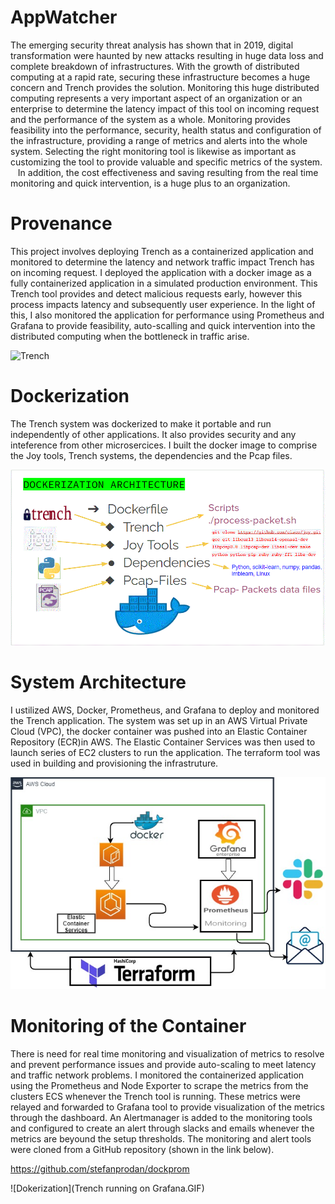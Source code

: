 # AppWatcher
The emerging security threat analysis has shown that in 2019, digital transformation were haunted by new attacks resulting in huge data loss and complete breakdown of infrastructures. 
With the growth of distributed computing at a rapid rate, securing these infrastructure becomes a huge concern and Trench provides the solution.
Monitoring this huge distributed computing represents a very important aspect of an organization or an enterprise to determine the latency impact of this tool on incoming request and the performance of the system as a whole. 
Monitoring provides feasibility into the performance, security, health status and configuration of the infrastructure, providing a range of metrics and alerts into the whole system. Selecting the right monitoring tool is likewise as important as customizing the tool to provide valuable and specific metrics of the system.   
In addition, the cost effectiveness and saving resulting from the real time monitoring and quick intervention, is a huge plus to an organization.


# Provenance
This project involves deploying Trench as a containerized application and monitored to determine the latency and network traffic impact Trench has on incoming request. I deployed the application with a docker image as a fully containerized application in a simulated production environment. This Trench tool provides and detect malicious requests early, however this process impacts latency and subsequently user experience. In the light of this, I also monitored the application for performance using Prometheus and Grafana to provide feasibility, auto-scalling and quick intervention into the distributed computing when the bottleneck in traffic arise.

![Trench](https://github.com/Chukudubem/trench/blob/master/images/trench.png?raw=true)
 
 # Dockerization
 The Trench system was dockerized to make it portable and run independently of other applications. It also provides security and any inteference from other microsercices.
 I built the docker image to comprise the Joy tools, Trench systems, the dependencies and the Pcap files.
 
![Dokerization](Dokerfile_img.GIF)

# System Architecture
I ustilized AWS, Docker, Prometheus, and Grafana to deploy and monitored the Trench application. The system was set up in an AWS Virtual Private Cloud (VPC), the docker container was pushed into an Elastic Container Repository (ECR)in AWS. The Elastic Container Services was then used to launch series of EC2 clusters to run the application. The terraform tool was used in building and provisioning the infrastruture.

![System-Architecture](System-diagram.jpg)

# Monitoring of the Container 
There is need for real time monitoring and visualization of metrics to resolve and prevent performance issues and provide auto-scaling to meet latency and traffic network problems.
I monitored the containerized application using the Prometheus and Node Exporter to scrape the metrics from the clusters ECS whenever the Trench tool is running. These metrics were relayed and forwarded to Grafana tool to provide visualization of the metrics through the dashboard. An Alertmanager is added to the monitoring tools and configured to create an alert through slacks and emails whenever the metrics are beyound the setup thresholds. The monitoring and alert tools were cloned from a GitHub repository (shown in the link below).  


https://github.com/stefanprodan/dockprom

![Dokerization](Trench running on Grafana.GIF)

